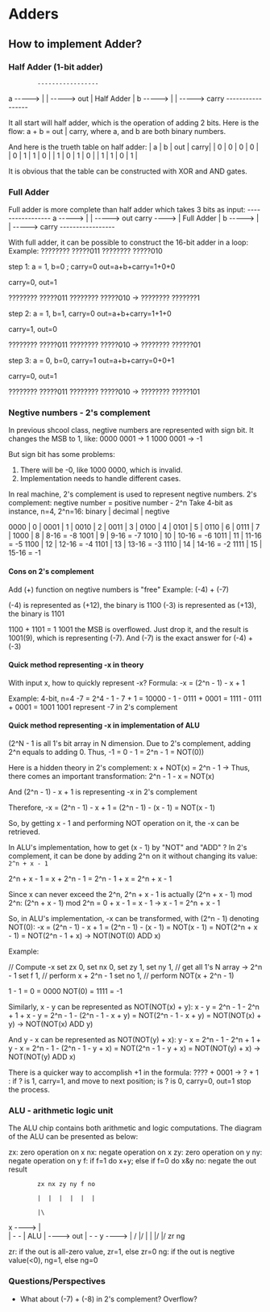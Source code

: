 # Adders

## How to implement Adder?

### Half Adder (1-bit adder)

            -----------------
a ----->    |               |   -----> out
            |   Half Adder  |
b ----->    |               |   -----> carry
            -----------------

It all start will half adder, which is the operation of adding 2 bits. Here is the flow:
a + b = out | carry, where a, and b are both binary numbers.

And here is the trueth table on half adder:
| a | b | out | carry|
| 0 | 0 | 0   | 0    |
| 0 | 1 | 1   | 0    |
| 1 | 0 | 1   | 0    |
| 1 | 1 | 0   | 1    |

It is obvious that the table can be constructed with XOR and AND gates.

### Full Adder

Full adder is more complete than half adder which takes 3 bits as input:
                -----------------
a     ----->    |               |   -----> out
carry ---->     |   Full Adder  |
b     ----->    |               |   -----> carry
                -----------------

With full adder, it can be possible to construct the 16-bit adder in a loop:
Example:
???????? ?????011
???????? ?????010

step 1:
a = 1, b=0 ; carry=0
out=a+b+carry=1+0+0

carry=0, out=1

???????? ?????011
???????? ?????010
->
???????? ???????1

step 2:
a = 1, b=1, carry=0
out=a+b+carry=1+1+0

carry=1, out=0

???????? ?????011
???????? ?????010
->
???????? ??????01

step 3:
a = 0, b=0, carry=1
out=a+b+carry=0+0+1

carry=0, out=1

???????? ?????011
???????? ?????010
->
???????? ?????101

### Negtive numbers - 2's complement
In previous shcool class, negtive numbers are represented with sign bit. It changes the MSB to 1, like:
0000 0001 -> 1
1000 0001 -> -1

But sign bit has some problems:
1. There will be -0, like 1000 0000, which is invalid.
2. Implementation needs to handle different cases.

In real machine, 2's complement is used to represent negtive numbers.
2's complement: negtive number = positive number - 2^n
Take 4-bit as instance, n=4, 2^n=16:
binary  | decimal | negtive

0000    |   0     |
0001    |   1     |
0010    |   2     |
0011    |   3     |
0100    |   4     |
0101    |   5     |
0110    |   6     |
0111    |   7     |
1000    |   8     | 8-16 =  -8
1001    |   9     | 9-16 =  -7
1010    |   10    | 10-16 = -6
1011    |   11    | 11-16 = -5
1100    |   12    | 12-16 = -4
1101    |   13    | 13-16 = -3
1110    |   14    | 14-16 = -2
1111    |   15    | 15-16 = -1

#### Cons on 2's complement

Add (+) function on negtive numbers is "free"
Example: (-4) + (-7)

(-4) is represented as (+12), the binary is 1100
(-3) is represented as (+13), the binary is 1101

1100 + 1101 = 1 1001 the MSB is overflowed. Just drop it, and the result is 1001(9), which is representing (-7). And (-7) is the exact answer for (-4) + (-3)

#### Quick method representing -x in theory
With input x, how to quickly represent -x?
Formula: -x = (2^n - 1) - x + 1

Example: 4-bit, n=4
-7 = 2^4 - 1 - 7 + 1 = 10000 - 1 - 0111 + 0001 = 1111 - 0111 + 0001 = 1001
1001 represent -7 in 2's complement

#### Quick method representing -x in implementation of ALU
(2^N - 1 is all 1's bit array in N dimension.
Due to 2's complement, adding 2^n equals to adding 0.
Thus, -1 = 0 - 1 = 2^n - 1 = NOT(0))

Here is a hidden theory in 2's complement: x + NOT(x) = 2^n - 1 -> 
Thus, there comes an important transformation: 2^n - 1 - x = NOT(x)

And (2^n - 1) - x + 1 is representing -x in 2's complement

Therefore,
-x = (2^n - 1) - x + 1
   = (2^n - 1) - (x - 1)
   = NOT(x - 1)

So, by getting x - 1 and performing NOT operation on it, the -x can be retrieved.

In ALU's implementation, how to get (x - 1) by "NOT" and "ADD" ?
In 2's complement, it can be done by adding 2^n on it without changing its value:
```2^n + x - 1```

2^n + x - 1
    = x + 2^n - 1
    = 2^n - 1 + x
    = 2^n + x - 1

Since x can never exceed the 2^n, 2^n + x - 1 is actually (2^n + x - 1) mod 2^n:
(2^n + x - 1) mod 2^n
    = 0 + x - 1
    = x - 1
-> x - 1 = 2^n + x - 1

So, in ALU's implementation, -x can be transformed, with (2^n - 1) denoting NOT(0):
-x = (2^n - 1) - x + 1
   = (2^n - 1) - (x - 1)
   = NOT(x - 1)
   = NOT(2^n + x - 1)
   = NOT(2^n - 1 + x)
   -> NOT(NOT(0) ADD x)

Example:

// Compute -x
set zx 0,
set nx 0,
set zy 1,
set ny 1, // get all 1's N array -> 2^n - 1
set f  1, // perform x + 2^n - 1
set no 1, // perform NOT(x + 2^n - 1)

1 - 1 = 0 = 0000
NOT(0) = 1111 = -1

Similarly, x - y can be represented as NOT(NOT(x) + y):
x - y = 2^n - 1 - 2^n + 1 + x - y
      = 2^n - 1 - (2^n - 1 - x + y)
      = NOT(2^n - 1 - x + y)
      = NOT(NOT(x) + y)
      -> NOT(NOT(x) ADD y)

And y - x can be represented as NOT(NOT(y) + x):
y - x = 2^n - 1 - 2^n + 1 + y - x
      = 2^n - 1 - (2^n - 1 - y + x)
      = NOT(2^n - 1 - y + x)
      = NOT(NOT(y) + x)
      -> NOT(NOT(y) ADD x)

There is a quicker way to accomplish +1 in the formula:
???? + 0001 -> ? + 1 : if ? is 1, carry=1, and move to next position; is ? is 0, carry=0, out=1 stop the process.

### ALU - arithmetic logic unit
The ALU chip contains both arithmetic and logic computations.
The diagram of the ALU can be presented as below:

zx: zero operation on x
nx: negate operation on x
zy: zero operation on y
ny: negate operation on y
f: if f=1 do x+y; else if f=0 do x&y
no: negate the out result

            zx nx zy ny f no

            |  |  |  |  |  |

            |\
x ---->     | \
            |   - -
            | ALU  | ----> out
            |   - -
y ---->     | /
            |/
             |    |
            \|/  \|/
            zr    ng

zr: if the out is all-zero value, zr=1, else zr=0
ng: if the out is negtive value(<0), ng=1, else ng=0

### Questions/Perspectives
- What about (-7) + (-8) in 2's complement? Overflow?